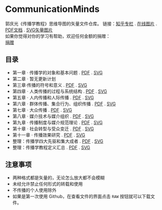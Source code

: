 # CommunicationMinds
郭庆光《传播学教程》思维导图的矢量文件仓库。
链接：[知乎专栏](https://zhuanlan.zhihu.com/jcnotes) . [在线图片](https://zhuanlan.zhihu.com/p/27378927) . [PDF文档](https://github.com/oyrx/communicationminds/tree/master/pdf) . [SVG矢量图片](https://github.com/oyrx/communicationminds/tree/master/svg)  
如果你觉得对你的学习有帮助，欢迎任何金额的捐赠：  
[捐赠](https://github.com/oyrx/communicationminds/raw/master/donate.jpg "支付宝")

## 目录
- 第一章 · 传播学的对象和基本问题 . [PDF](https://github.com/oyrx/communicationminds/raw/master/pdf/1%E3%80%81%E4%BC%A0%E6%92%AD%E5%AD%A6%E7%9A%84%E5%AF%B9%E8%B1%A1%E5%92%8C%E5%9F%BA%E6%9C%AC%E9%97%AE%E9%A2%98.pdf) . [SVG]()
- 第二章 · 暂无更新计划
- 第三章·传播的符号和意义 . [PDF](https://github.com/oyrx/communicationminds/raw/master/pdf/3%E3%80%81%E4%BC%A0%E6%92%AD%E7%9A%84%E7%AC%A6%E5%8F%B7%E5%92%8C%E6%84%8F%E4%B9%89.pdf) . [SVG]()
- 第四章 · 人类传播的过程与系统结构 . [PDF](https://github.com/oyrx/communicationminds/raw/master/pdf/4%E3%80%81%E4%BA%BA%E7%B1%BB%E4%BC%A0%E6%92%AD%E7%9A%84%E8%BF%87%E7%A8%8B%E4%B8%8E%E7%B3%BB%E7%BB%9F%E7%BB%93%E6%9E%84.pdf) . [SVG]()
- 第五章 · 人内传播和人际传播 . [PDF](https://github.com/oyrx/communicationminds/raw/master/pdf/5%E3%80%81%E4%BA%BA%E5%86%85%E4%BC%A0%E6%92%AD%E5%92%8C%E4%BA%BA%E9%99%85%E4%BC%A0%E6%92%AD.pdf) . [SVG]()
- 第六章 · 群体传播、集合行为、组织传播 . [PDF](https://github.com/oyrx/communicationminds/raw/master/pdf/6%E3%80%81%E7%BE%A4%E4%BD%93%E4%BC%A0%E6%92%AD%E3%80%81%E9%9B%86%E5%90%88%E8%A1%8C%E4%B8%BA%E3%80%81%E7%BB%84%E7%BB%87%E4%BC%A0%E6%92%AD.pdf) . [SVG]()
- 第七章 · 大众传播 . [PDF](https://github.com/oyrx/communicationminds/raw/master/pdf/7%E3%80%81%E5%A4%A7%E4%BC%97%E4%BC%A0%E6%92%AD.pdf) . [SVG]()
- 第八章 · 媒介技术与媒介组织 . [PDF](https://github.com/oyrx/communicationminds/raw/master/pdf/8%E3%80%81%E5%AA%92%E4%BB%8B%E6%8A%80%E6%9C%AF%E4%B8%8E%E5%AA%92%E4%BB%8B%E7%BB%84%E7%BB%87.pdf) . [SVG]()
- 第九章 · 传播制度与媒介规范理论 . [PDF](https://github.com/oyrx/communicationminds/raw/master/pdf/9%E3%80%81%E4%BC%A0%E6%92%AD%E5%88%B6%E5%BA%A6%E4%B8%8E%E5%AA%92%E4%BB%8B%E8%A7%84%E8%8C%83%E7%90%86%E8%AE%BA.pdf) . [SVG]()
- 第十章 · 社会转型与受众变迁 . [PDF]() . [SVG]()
- 第十一章 · 传播效果研究 . [PDF]() . [SVG]()
- 整理：传播学四大先驱和集大成者 . [PDF]() . [SVG]()
- 整理：传播学教程定义汇总 . [PDF]() . [SVG]()

## 注意事项
- 两种格式都是矢量的，无论怎么放大都不会模糊
- 未经允许禁止任何形式的转载和使用
- 不传播的个人使用除外
- 如果是第一次使用 Github，在查看文件的界面点击 `RAW` 按钮就可以下载文件。

